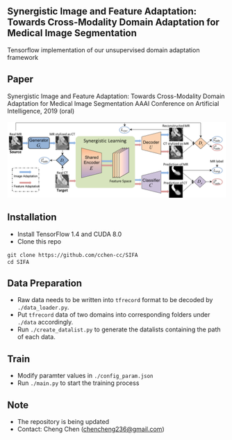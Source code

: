 ## Synergistic Image and Feature Adaptation:<br/> Towards Cross-Modality Domain Adaptation for Medical Image Segmentation

Tensorflow implementation of our unsupervised domain adaptation framework

## Paper
Synergistic Image and Feature Adaptation: Towards Cross-Modality Domain Adaptation for Medical Image Segmentation
AAAI Conference on Artificial Intelligence, 2019 (oral)
<br/>
<br/>
![](figure/framework.png)

## Installation
* Install TensorFlow 1.4 and CUDA 8.0
* Clone this repo
```
git clone https://github.com/cchen-cc/SIFA
cd SIFA
```

## Data Preparation
* Raw data needs to be written into `tfrecord` format to be decoded by `./data_loader.py`.
* Put `tfrecord` data of two domains into corresponding folders under `./data` accordingly.
* Run `./create_datalist.py` to generate the datalists containing the path of each data.

## Train
* Modify paramter values in `./config_param.json`
* Run `./main.py` to start the training process

## Note
* The repository is being updated
* Contact: Cheng Chen (chencheng236@gmail.com)
